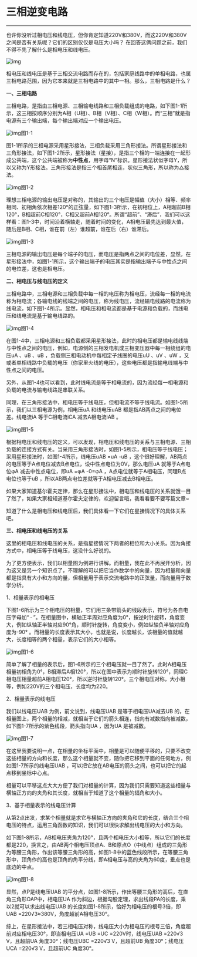 # 三相逆变电路

----

也许你没听过相电压和线电压，但你肯定知道220V和380V，而这220V和380V之间是否有关系呢？它们的区别仅仅是电压大小吗？ 在回答这俩问题之前，我们不得不先了解什么是相电压和线电压。

![img](https://pic3.zhimg.com/80/v2-af9aed2f29cf290618132831045d32be_1440w.png)

相电压和线电压是基于三相交流电路而存在的，包括家庭线路中的单相电路，也属三相电路范围，因为它本来就是三相电路中的其中一相。那么，三相电路是什么？

**一、三相电路**

三相电路，是指由三相电源、三相输电线路和三相负载组成的电路，如下图1-1所示，这三相按顺序分别为A相（U相）、B相（V相）、C相（W相）。而“三相”就是指电源有三个输出端，每个输出端对应一个输出电压。

![img](https://pic3.zhimg.com/80/v2-1e39d7583de1a3fed19c68a535a3101a_1440w.jpg)图1-1

图1-1所示的三相电源采用星形接法，三相负载采用三角形接法。所谓星形接法和三角形接法，如下图1-2所示，星形接法（星接），是指三个相的一端连接在一起形成公共端，这个公共端被称为**中性点**，用字母“N”标识。星形接法状似字母Y，所以又称为Y形接法。三角形接法是指三个相首尾相连，状似三角形，所以称为△接法。

![img](https://pic1.zhimg.com/80/v2-2c03a42cb4242f90866972cae47174e4_1440w.jpg)图1-2

理想三相电源的输出电压是对称的，其输出的三个电压是幅值（大小）相等、频率相同、初相角依次相差120°的正弦量，如下图1-3所示，在初相位上，A相超前B相120°，B相超前C相120°，C相又超前A相120°。所谓“超前”、“滞后”，我们可以这样看：图1-3中，时间沿着横轴走，随着时间的变化，A相电压最先达到最大值，随后是B相、C相，谁在前（左）谁超前，谁在后（右）谁滞后。

![img](https://pic4.zhimg.com/80/v2-3cf54e814bcef0de8017076a2a4d4ab7_1440w.jpg)图1-3

三相电源的输出电压是每个端子的电压，而电压是指两点之间的电位差，显然，在星形接法中，如图1-1所示，这个输出端子的电压其实是指输出端子与中性点之间的电位差，这也是相电压。

**二、相电压与线电压的定义**

三相电路中，三相电源和三相负载中每一相的电压称为相电压，流经每一相的电流称为相电流；各输电线的线端之间的电压，称为线电压，流经输电线路的电流称为线电流，如下图1-4所示。显然，相电压和相电流都是基于电源和负载的，而线电压和线电流是基于输电线路的。

![img](https://pic2.zhimg.com/80/v2-05039258eff7a27ae88202b3c5f08109_1440w.jpg)图1-4

在图1-4中，三相电源和三相负载都采用星形接法，此时的相电压都是输电线线端与中性点之间的电压，例如，电源侧的三相发电机或三相变压器中每一相绕组的电压uA 、uB 、uB ，负载侧三相电动机中每相定子线圈的电压uU 、uV 、uW ，又或者单相线路中负载的电压（你家里火线的电压），这些电压都是指输电线端与中性点之间的电压。

另外，从图1-4也可以看到，此时线电流是等于相电流的，因为流经每一相电源和负载的电流与输电线路是串联关系。

同理，在三角形接法中，相电压等于线电压，但相电流不等于线电流。如图1-5所示，我们以三相电源为例，相电压uA 和线电压uAB 都是指AB两点之间的电位差。线电流iA 等于C相电流iCA 减去A相电流iAB 。

![img](https://pic2.zhimg.com/80/v2-658c4dc701df750c6cb60755255ffb3d_1440w.jpg)图1-5

根据相电压和线电压的定义，可以发现，相电压和线电压的关系与三相电源、三相负载的连接方式有关。当采用三角形接法时，如图1-5所示，相电压等于线电压；采用星形接法时，如图1-4所示，线电压uAB =uA -uB ，这个很好理解，AB两点的电压等于A点电位减去B点电位，设中性点电位为0V，那么电压uA 就等于A点电位φA 减去中性点电位，即uA =φA -0=φA ，A点电位就等于A相电压，同理B点电位也等于uB ，所以AB两点电位差就等于A相电压减去B相电压。

如果大家知道基尔霍夫定律，那么在星形接法中，相电压和线电压的关系就饿一目了然了，如果大家相知道基尔霍夫定律的，欢迎留言哦，我看看要不要写篇文章~

知道了什么是相电压和线电压后，我们具体看一下它们在星接情况下的具体关系吧。

**三、相电压和线电压的关系**

这里的相电压和线电压的关系，是指星接情况下两者的相位和大小关系。因为角接方式中，相电压等于线电压，这没什么好说的。

为了更方便表示，我们以相量图为例进行讲解。而相量，我在此不再展开分析，因为这又是另一个知识点了，不理解的可以把它当作数学中的向量，因为相量和向量都是指具有大小和方向的量，但相量用于表示交流电路中的正弦量，而向量用于数学分析。

1、相量表示的相电压

下图1-6所示为三个相电压的相量，它们用三条带箭头的线段表示，符号为各自电压字母加“ · ”。在相量图中，横轴正半周对应角度为0°，按逆时针旋转，角度变大，例如纵轴正半轴对应90°角，顺时针旋转，角度变小，例如纵轴负半轴对应角度为-90° 。而相量的长度表示其大小，也就是说，长度越长，该相量的值就越大，长度相等的两个相量，表示它们的大小相等。

![img](https://pic2.zhimg.com/80/v2-ef939ee4df0c3bf0a078b4d6d2e063e9_1440w.jpg)图1-6

简单了解了相量的表示后，图1-6所示的三个相电压就一目了然了。此时A相电压相量初相角为0°，B相滞后A相120°，所以在图中表示为顺时针旋转120°，同理C相电压相量超前A相电压120°，所以逆时针旋转120°。三个相电压对称，大小相等，例如220V的三个相电压，长度均为220。

2、相量表示的线电压

我们以线电压UAB 为例，前文说到，线电压UAB 是等于相电压UA减去UB 的，在相量图上，两个相量的相减，就相当于它们的箭头相连，指向有减数指向被减数，如下图1-7所示的紫色线段，箭头指向UA ，因为UA 是被减数。

![img](https://pic2.zhimg.com/80/v2-388a8ae217cf0d2998b5432a567fe7f9_1440w.jpg)图1-7

在这里我要说明一点，在相量的坐标平面中，相量是可以随便平移的，只要不改变这些相量的方向和长度，那么这个相量就不变，随你把它移到平面的任何地方，例如图1-7所示的线电压UAB ，可以把它放在AB电压的箭头之间，也可以把它的起点移到坐标中心点。

相量可以平移这点大大方便了我们对相量的计算，因为我们只需要知道这些相量与横轴正方向的夹角和其长度，就相当于知道了这个相量的辐角和大小。

3、基于相量表示的线电压计算

从第2点出发，求某个相量就是求它与横轴正方向的夹角和它的长度，结合三个相电压的特点，运用三角函数的知识，我们可以很快求解出线电压的大小和方向。

如下图1-8所示，AB相电压夹角为120°，且两个相电压大小相等，所以它们的长度都是220，换言之，由AB两个相电压顶点A、B和原点O（中线点）组成的三角形为等腰三角形，作出该等腰三角形的高，如图1-8中的蓝色线段所示，在等腰三角形中，顶角作的高也是顶角的角平分线，即A相电压与高的夹角为60度，垂点也是底边的中点。

![img](https://pic2.zhimg.com/80/v2-e4b9ce9ea017315de4ffa32f015364a5_1440w.jpg)图1-8

显然，点P是线电压UAB 的平分点，如图1-8所示，作出等腰三角形的高后，在直角三角形OAP中，相电压UA 作为斜边，根据勾股定理，求出线段PA的长度，乘以2就可以求出线电压UAB 的长度如图1-8所示，恰好为相电压的根号3倍，即UAB =220√3≈380V，角度超前A相电压30°。

综上，在星形接法中，若三相电压对称，线电压大小为相电压的根号三倍，角度超前对应相电压30°，即当相电压UA =UB =UC =220V时，线电压UAB =220√3 V，且超前UA 角度30°；线电压UBC =220√3 V，且超前UB 角度30°；线电压UCA =220√3 V，且超前UC 角度30°。

